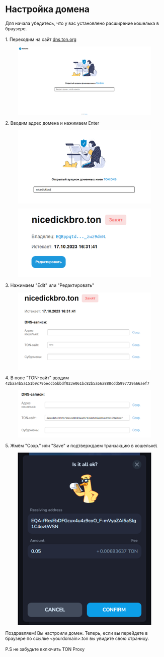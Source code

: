 # Настройка домена

Для начала убедитесь, что у вас установлено расширение кошелька в браузере.\
\
1\. Переходим на сайт [dns.ton.org](https://dns.ton.org)

<figure><img src="../.gitbook/assets/image (3).png" alt=""><figcaption><p> </p></figcaption></figure>

2\. Вводим адрес домена и нажимаем Enter

<figure><img src="../.gitbook/assets/image (6).png" alt=""><figcaption></figcaption></figure>

<figure><img src="../.gitbook/assets/image (10).png" alt=""><figcaption></figcaption></figure>

3\. Нажимаем "Edit" или "Редактировать"

<figure><img src="../.gitbook/assets/image (1).png" alt=""><figcaption></figcaption></figure>

4\. В поле "TON-сайт" вводим `42baa4b5a151b9c79beccb5bbdf023e061bc82b5a56a888cdd5997729a66aef7`

<figure><img src="../.gitbook/assets/image (8).png" alt=""><figcaption></figcaption></figure>

5\. Жмём "Сохр." или "Save" и подтверждаем транзакцию в кошельке\


<figure><img src="../.gitbook/assets/image (7).png" alt=""><figcaption></figcaption></figure>

Поздравляем! Вы настроили домен. Теперь, если вы перейдете в браузере по ссылке \<yourdomain>.ton вы увидите свою страницу.\
\
P.S не забудьте включить TON Proxy
